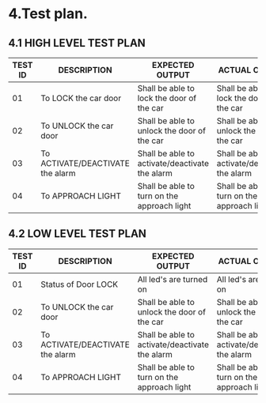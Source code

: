
# 4.Test plan.
## 4.1 HIGH LEVEL TEST PLAN
| TEST ID | DESCRIPTION | EXPECTED OUTPUT | ACTUAL OUTPUT | REMARK |
|--------|-------------|-----------------|---------------|--------|
| 01 |  To LOCK the car door |Shall be able to lock the door of the car|Shall be able to lock the door of the car| 
| 02 |  To UNLOCK the car door |Shall be able to unlock the door of the car|Shall be able to unlock the door of the car| 
| 03 |  To ACTIVATE/DEACTIVATE the alarm |Shall be able to activate/deactivate the alarm|Shall be able to  activate/deactivate the alarm| 
| 04 | To APPROACH LIGHT | Shall be able to turn on the approach light |   Shall be able to turn on the approach light |

## 4.2 LOW LEVEL TEST PLAN
| TEST ID | DESCRIPTION | EXPECTED OUTPUT | ACTUAL OUTPUT | REMARK |
|---------|-------------|-----------------|---------------|--------|
| 01 |  Status of Door LOCK |All led's are turned on|All led's are turned on| 
| 02 |  To UNLOCK the car door |Shall be able to unlock the door of the car|Shall be able to unlock the door of the car| 
| 03 |  To ACTIVATE/DEACTIVATE the alarm |Shall be able to activate/deactivate the alarm|Shall be able to  activate/deactivate the alarm| 
| 04 | To APPROACH LIGHT | Shall be able to turn on the approach light |   Shall be able to turn on the approach light |

